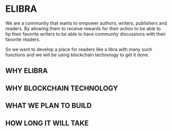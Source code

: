 # ELIBRA
We are a community that wants to empower authors, writers, publishers and readers. By 
allowing them to receive rewards for their action to be able to tip their favorite writers to 
be able to have community discussions with their favorite readers. 

So we want to develop a place for readers like a libra with many such functions and we will be using blockchain technology to get it done.

## WHY ELIBRA
## WHY BLOCKCHAIN TECHNOLOGY
## WHAT WE PLAN TO BUILD
## HOW LONG IT WILL TAKE
